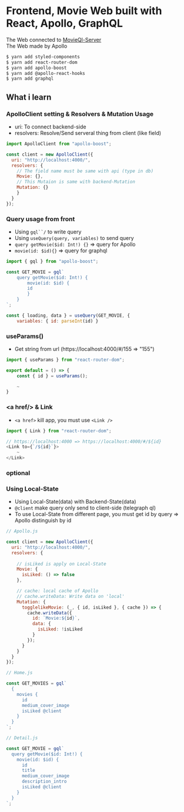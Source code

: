 # Frontend, Movie Web built with React, Apollo, GraphQL

The Web connected to [MovieQl-Server](https://github.com/Kwon770/movieql)\
The Web made by Apollo

```bash
$ yarn add styled-components
$ yarn add react-router-dom
$ yarn add apollo-boost
$ yarn add @apollo-react-hooks
$ yarn add graphql

```

## What i learn

### ApolloClient setting & Resolvers & Mutation Usage

- uri: To connect backend-side
- resolvers: Resolve/Send serveral thing from client (like field)

```js
import ApolloClient from "apollo-boost";

const client = new ApolloClient({
  uri: "http://localhost:4000/",
  resolvers: {
    // The field name must be same with api (type in db)
    Movie: {},
    // This Mutaion is same with backend-Mutation
    Mutation: {}
    }
  }
});
```

### Query usage from front

- Using ```gql``/``` to write query
- Using ```useQuery(query, variables)``` to send query
- ```query getMovie($id: Int!) {}``` => query for Apollo
- ```movie(id: $id){}``` => query for graphql

```js
import { gql } from "apollo-boost";

const GET_MOVIE = gql`
    query getMovie($id: Int!) {
        movie(id: $id) {
        id
        }
    }
`;

const { loading, data } = useQuery(GET_MOVIE, {
    variables: { id: parseInt(id) }
```

### useParams()

- Get string from url (https://localhost:4000/#/155 => "155")

```js
import { useParams } from "react-router-dom";

export default = () => {
    const { id } = useParams();

    ~
}
```

### &#60;a href/&#62; & Link

- ```<a href>``` kill app, you must use ```<Link />```

```js
import { Link } from "react-router-dom";

// https://localhost:4000 => https://localhost:4000/#/${id}
<Link to={`/${id}`}> 
    ~
</Link>
```

### optional


### Using Local-State 

- Using Local-State(data) with Backend-State(data)
- ```@client``` make query only send to client-side (telegraph ql)
- To use Local-State from different page, you must get id by query => Apollo distinguish by id

```js
// Apollo.js

const client = new ApolloClient({
  uri: "http://localhost:4000/",
  resolvers: {
    
    // isLiked is apply on Local-State 
    Movie: {
      isLiked: () => false
    },

    // cache: local cache of Apollo 
    // cache.writeData: Write data on 'local'
    Mutation: {
      togglelikeMovie: (_, { id, isLiked }, { cache }) => {
        cache.writeData({
          id: `Movie:${id}`,
          data: {
            isLiked: !isLiked
          }
        });
      }
    }
  }
});
```

```js
// Home.js

const GET_MOVIES = gql`
  {
    movies {
      id
      medium_cover_image
      isLiked @client
    }
  }
`;
```

```js
// Detail.js

const GET_MOVIE = gql`
  query getMovie($id: Int!) {
    movie(id: $id) {
      id
      title
      medium_cover_image
      description_intro
      isLiked @client
    }
  }
`;
```